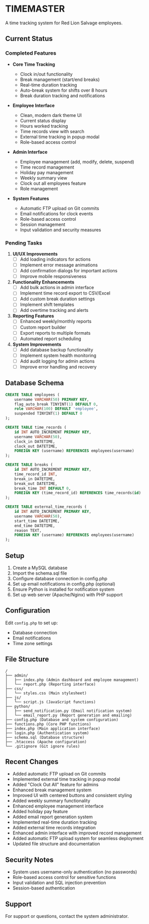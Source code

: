 # TIMEMASTER

A time tracking system for Red Lion Salvage employees.

## Current Status

### Completed Features
- **Core Time Tracking**
  - Clock in/out functionality
  - Break management (start/end breaks)
  - Real-time duration tracking
  - Auto-break system for shifts over 8 hours
  - Break duration tracking and notifications

- **Employee Interface**
  - Clean, modern dark theme UI
  - Current status display
  - Hours worked tracking
  - Time records view with search
  - External time tracking in popup modal
  - Role-based access control

- **Admin Interface**
  - Employee management (add, modify, delete, suspend)
  - Time record management
  - Holiday pay management
  - Weekly summary view
  - Clock out all employees feature
  - Role management

- **System Features**
  - Automatic FTP upload on Git commits
  - Email notifications for clock events
  - Role-based access control
  - Session management
  - Input validation and security measures

### Pending Tasks
1. **UI/UX Improvements**
   - [ ] Add loading indicators for actions
   - [ ] Implement error message animations
   - [ ] Add confirmation dialogs for important actions
   - [ ] Improve mobile responsiveness

2. **Functionality Enhancements**
   - [ ] Add bulk actions in admin interface
   - [ ] Implement time record export to CSV/Excel
   - [ ] Add custom break duration settings
   - [ ] Implement shift templates
   - [ ] Add overtime tracking and alerts

3. **Reporting Features**
   - [ ] Enhanced weekly/monthly reports
   - [ ] Custom report builder
   - [ ] Export reports to multiple formats
   - [ ] Automated report scheduling

4. **System Improvements**
   - [ ] Add database backup functionality
   - [ ] Implement system health monitoring
   - [ ] Add audit logging for admin actions
   - [ ] Improve error handling and recovery

## Database Schema

```sql
CREATE TABLE employees (
    username VARCHAR(50) PRIMARY KEY,
    flag_auto_break TINYINT(1) DEFAULT 0,
    role VARCHAR(100) DEFAULT 'employee',
    suspended TINYINT(1) DEFAULT 0
);

CREATE TABLE time_records (
    id INT AUTO_INCREMENT PRIMARY KEY,
    username VARCHAR(50),
    clock_in DATETIME,
    clock_out DATETIME,
    FOREIGN KEY (username) REFERENCES employees(username)
);

CREATE TABLE breaks (
    id INT AUTO_INCREMENT PRIMARY KEY,
    time_record_id INT,
    break_in DATETIME,
    break_out DATETIME,
    break_time INT DEFAULT 0,
    FOREIGN KEY (time_record_id) REFERENCES time_records(id)
);

CREATE TABLE external_time_records (
    id INT AUTO_INCREMENT PRIMARY KEY,
    username VARCHAR(50),
    start_time DATETIME,
    end_time DATETIME,
    reason TEXT,
    FOREIGN KEY (username) REFERENCES employees(username)
);
```

## Setup

1. Create a MySQL database
2. Import the schema.sql file
3. Configure database connection in config.php
4. Set up email notifications in config.php (optional)
5. Ensure Python is installed for notification system
6. Set up web server (Apache/Nginx) with PHP support

## Configuration

Edit `config.php` to set up:
- Database connection
- Email notifications
- Time zone settings

## File Structure

```
/
├── admin/
│   ├── index.php (Admin dashboard and employee management)
│   └── report.php (Reporting interface)
├── css/
│   └── styles.css (Main stylesheet)
├── js/
│   └── script.js (JavaScript functions)
├── python/
│   ├── send_notification.py (Email notification system)
│   └── email_report.py (Report generation and emailing)
├── config.php (Database and system configuration)
├── functions.php (Core PHP functions)
├── index.php (Main application interface)
├── login.php (Authentication system)
├── schema.sql (Database structure)
├── .htaccess (Apache configuration)
└── .gitignore (Git ignore rules)
```

## Recent Changes

- Added automatic FTP upload on Git commits
- Implemented external time tracking in popup modal
- Added "Clock Out All" feature for admins
- Enhanced break management system
- Improved UI with centered buttons and consistent styling
- Added weekly summary functionality
- Enhanced employee management interface
- Added holiday pay feature
- Added email report generation system
- Implemented real-time duration tracking
- Added external time records integration
- Enhanced admin interface with improved record management
- Added automatic FTP upload system for seamless deployment
- Updated file structure and documentation

## Security Notes

- System uses username-only authentication (no passwords)
- Role-based access control for sensitive functions
- Input validation and SQL injection prevention
- Session-based authentication

## Support

For support or questions, contact the system administrator.

